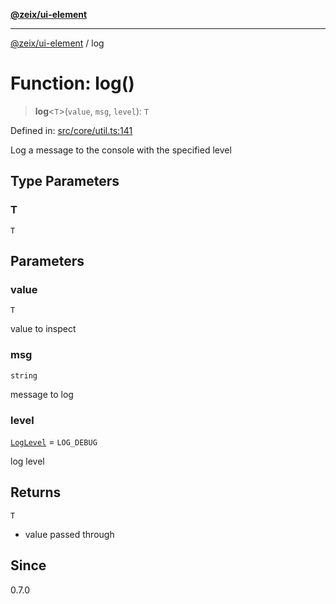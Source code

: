 [**@zeix/ui-element**](../README.md)

***

[@zeix/ui-element](../globals.md) / log

# Function: log()

> **log**\<`T`\>(`value`, `msg`, `level`): `T`

Defined in: [src/core/util.ts:141](https://github.com/zeixcom/ui-element/blob/9f9c8943091140c68eaabf44011b82d99588c469/src/core/util.ts#L141)

Log a message to the console with the specified level

## Type Parameters

### T

`T`

## Parameters

### value

`T`

value to inspect

### msg

`string`

message to log

### level

[`LogLevel`](../type-aliases/LogLevel.md) = `LOG_DEBUG`

log level

## Returns

`T`

- value passed through

## Since

0.7.0
